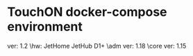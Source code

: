 # TouchON docker-compose environment
ver: 1.2
\hw: JetHome JetHub D1+
\adm  ver: 1.18
\core ver: 1.15
